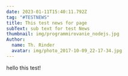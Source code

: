 ```yaml
---
date: 2023-01-11T15:40:11.792Z
tag: "#TESTNEWS"
title: This test news for page
subText: sub text for test News
thumbnail: img/programmirovanie_nodejs.jpg
Author:
  name: Th. Rinder
  avatar: img/photo_2017-10-09_22-17-34.jpg
---
```

hello this test!